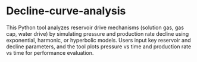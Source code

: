# Decline-curve-analysis
This Python tool analyzes reservoir drive mechanisms (solution gas, gas cap, water drive) by simulating pressure and production rate decline using exponential, harmonic, or hyperbolic models. Users input key reservoir and decline parameters, and the tool plots pressure vs time and production rate vs time for performance evaluation.
